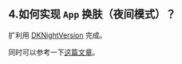 ## 4.如何实现 `App` 换肤（夜间模式）？


扩利用 [DKNightVersion](https://github.com/Draveness/DKNightVersion) 完成。


同时可以参考一下[这篇文章](https://juejin.im/post/5af93d276fb9a07acf5644d3)。


